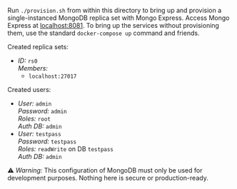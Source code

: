 Run `./provision.sh` from within this directory to bring up and provision a single-instanced MongoDB replica set with Mongo Express. Access Mongo Express at [localhost:8081](http://localhost:8081). To bring up the services without provisioning them, use the standard `docker-compose up` command and friends.

Created replica sets:
- *ID:* `rs0`  
  *Members:*
  - `localhost:27017`

Created users:
- *User:* `admin`  
  *Password:* `admin`  
  *Roles:* `root`  
  *Auth DB:* `admin`
- *User:* `testpass`  
  *Password:* `testpass`  
  *Roles:* `readWrite` on DB `testpass`  
  *Auth DB:* `admin`

⚠️ *Warning:* This configuration of MongoDB must only be used for development purposes. Nothing here is secure or production-ready.